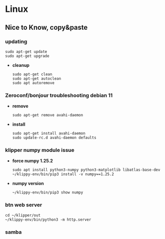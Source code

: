# Linux 
## Nice to Know, copy&paste

### updating
  ```
  sudo apt-get update
  sudo apt-get upgrade
  ```
- __cleanup__
  ```
  sudo apt-get clean
  sudo apt-get autoclean
  sudo apt autoremove
  ```

### Zeroconf/bonjour troubleshooting debian 11
- __remove__
  ```
  sudo apt-get remove avahi-daemon
  ```
- __install__
  ```
  sudo apt-get install avahi-daemon
  sudo update-rc.d avahi-daemon defaults
  ```

### klipper numpy module issue
- __force numpy 1.25.2__
  ```
  sudo apt install python3-numpy python3-matplotlib libatlas-base-dev
  ~/klippy-env/bin/pip3 install -v numpy==1.25.2 
  ```
- __numpy version__
  ```
  ~/klippy-env/bin/pip3 show numpy
  ```

### btn web server
```
cd ~/klipper/out
~/klippy-env/bin/python3 -m http.server
```

### samba
